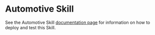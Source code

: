 ﻿
# Automotive Skill

See the Automotive Skill [documentation page](https://github.com/Microsoft/AI/blob/master/solutions/Virtual-Assistant/docs/virtualassistant-skills-automotive.md) for information on how to deploy and test this Skill.
